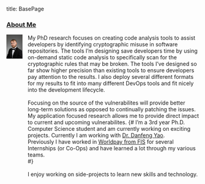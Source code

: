 title: BasePage

<h3><a href="{{url_for('index',_anchor='AboutMe')}}" id='AboutMe'>About Me</a></h3>

<p style="display:flex;">
    <span style="float:left;">
        <img style="width:75%;" src="/static/images/low_res.jpg" />
    </span>
    <span style="float:right;">
    	My PhD research focuses on creating code analysis tools to assist developers by identifying cryptographic misuse in software repositories.
	The tools I’m designing save developers time by using on-demand static code analysis to specifically scan for the cryptographic rules that may be broken.
	The tools I’ve designed so far show higher precision than existing tools to ensure developers pay attention to the results.
	I also deploy several different formats for my results to fit into many different DevOps tools and fit nicely into the development lifecycle.
	<br>
	<br>
	Focusing on the source of the vulnerabilites will provide better long-term solutions as opposed to continually patching the issues.
	My application focused research allows me to provide direct impact to current and upcoming vulnerabilites.
	{#
        I’m a 3rd year Ph.D. Computer Science student and am currently working on exciting projects.
        Currently I am working with <a href="http://people.cs.vt.edu/danfeng/">Dr. Danfeng Yao</a>.
        <br>
        Previously I have worked in <a href="https://worldpay.com/">Worldpay from FIS</a> for several Internships (or Co-Ops) and have learned a lot through my various teams.
        <br>
	#}
        <br>
        <br>
        I enjoy working on side-projects to learn new skills and technology.
    </span>
</p>


<script>
window.onload = function () {
        var footer=document.getElementById('footer');
        footer.setAttribute("style",footer.getAttribute("style") + "bottom:0;");
}
</script>
